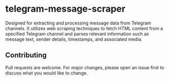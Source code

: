 # telegram-message-scraper

Designed for extracting and processing message data from Telegram channels. It utilizes web scraping techniques to fetch HTML content from a specified Telegram channel and parses relevant information such as message text, sender details, timestamps, and associated media.

## Contributing

Pull requests are welcome. For major changes, please open an issue first
to discuss what you would like to change.
